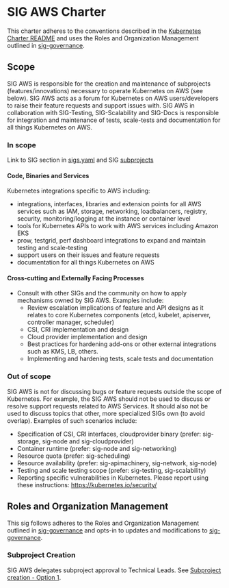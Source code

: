 # SIG AWS Charter

This charter adheres to the conventions described in the [Kubernetes Charter README] and uses
the Roles and Organization Management outlined in [sig-governance].

## Scope

SIG AWS is responsible for the creation and maintenance of subprojects (features/innovations) necessary to operate Kubernetes on AWS (see below). SIG AWS acts as a forum for Kubernetes on AWS users/developers to raise their feature requests and support issues with. SIG AWS in collaboration with SIG-Testing, SIG-Scalability and SIG-Docs is responsible for integration and maintenance of tests, scale-tests and documentation for all things Kubernetes on AWS.

### In scope

Link to SIG section in [sigs.yaml](https://github.com/kubernetes/community/blob/master/sigs.yaml) and SIG [subprojects](https://github.com/kubernetes/community/tree/master/sig-aws#subprojects)

#### Code, Binaries and Services

Kubernetes integrations specific to AWS including:
- integrations, interfaces, libraries and extension points for all AWS services such as IAM, storage, networking, loadbalancers, registry, security, monitoring/logging at the instance or container level
- tools for Kubernetes APIs to work with AWS services including Amazon EKS
- prow, testgrid, perf dashboard integrations to expand and maintain testing and scale-testing
- support users on their issues and feature requests
- documentation for all things Kubernetes on AWS

#### Cross-cutting and Externally Facing Processes

- Consult with other SIGs and the community on how to apply mechanisms owned by SIG
  AWS. Examples include:
    - Review escalation implications of feature and API designs as it relates to core Kubernetes components (etcd, kubelet, apiserver, controller manager, scheduler)
    - CSI, CRI implementation and design
    - Cloud provider implementation and design
    - Best practices for hardening add-ons or other external integrations such as KMS, LB, others.
    - Implementing and hardening tests, scale tests and documentation

### Out of scope

SIG AWS is not for discussing bugs or feature requests outside the scope of Kubernetes. For example, the SIG AWS should not be used to discuss or resolve support requests related to AWS Services. It should also not be used to discuss topics that other, more specialized SIGs own (to avoid overlap). Examples of such scenarios include:
- Specification of CSI, CRI interfaces, cloudprovider binary (prefer: sig-storage, sig-node and sig-cloudprovider)
- Container runtime (prefer: sig-node and sig-networking)
- Resource quota (prefer: sig-scheduling)
- Resource availability (prefer: sig-apimachinery, sig-network, sig-node)
- Testing and scale testing scope (prefer: sig-testing, sig-scalability)
- Reporting specific vulnerabilities in Kubernetes. Please report using these instructions: https://kubernetes.io/security/

## Roles and Organization Management

This sig follows adheres to the Roles and Organization Management outlined in [sig-governance]
and opts-in to updates and modifications to [sig-governance].

### Subproject Creation

SIG AWS delegates subproject approval to Technical Leads. See [Subproject creation - Option 1].

[sig-governance]: https://github.com/kubernetes/community/blob/master/committee-steering/governance/sig-governance.md
[sig-subprojects]: https://github.com/kubernetes/community/blob/master/sig-YOURSIG/README.md#subprojects
[Kubernetes Charter README]: https://github.com/kubernetes/community/blob/master/committee-steering/governance/README.md
[Subproject creation - Option 1]: https://github.com/kubernetes/community/blob/master/committee-steering/governance/sig-governance.md#subproject-creation
